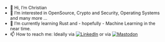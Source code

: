 - 👋 Hi, I’m Christian
- 👀 I’m interested in OpenSource, Crypto and Security, Operating Systems and many more ...
- 🌱 I’m currently learning Rust and - hopefully - Machine Learning in the near time.
- 📫 How to reach me: Ideally via [![LinkedIn](https://img.shields.io/badge/-@christianlangner-0077B5?style=plastic&amp;labelColor=0077B5&amp;logo=LinkedIn)](https://www.linkedin.com/in/christianlangner/) or via [![Mastodon](https://img.shields.io/badge/-@cub0n-ffffff?style=plastic&amp;labelColor=ffffff&amp;logo=Mastodon)](https://hachyderm.io/@cub0n)

<!---
Cub0n/Cub0n is a ✨ special ✨ repository because its `README.md` (this file) appears on your GitHub profile.
You can click the Preview link to take a look at your changes.
--->
